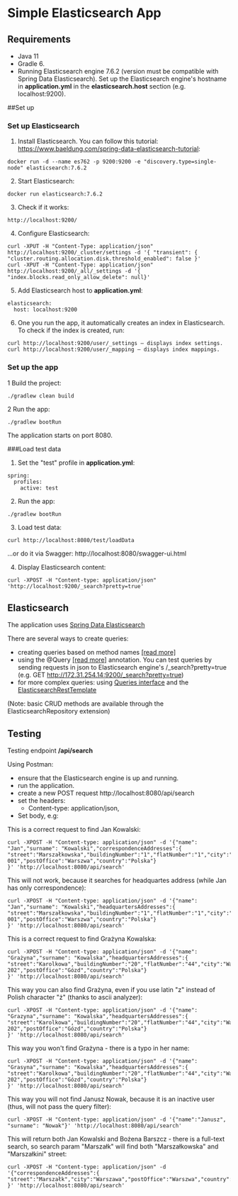 # Simple Elasticsearch App

## Requirements
* Java 11
* Gradle 6.
* Running Elasticsearch engine 7.6.2 (version must be compatible with Spring Data Elasticsearch). Set up the Elasticsearch engine's hostname in **application.yml** in the **elasticsearch.host** section (e.g. localhost:9200).

##Set up
### Set up Elasticsearch
1. Install Elasticsearch.
   You can follow this tutorial: https://www.baeldung.com/spring-data-elasticsearch-tutorial:
````
docker run -d --name es762 -p 9200:9200 -e "discovery.type=single-node" elasticsearch:7.6.2
````
2. Start Elasticsearch: 
````
docker run elasticsearch:7.6.2
````
3. Check if it works:
````
http://localhost:9200/
````
4. Configure Elasticsearch:
````
curl -XPUT -H "Content-Type: application/json" http://localhost:9200/_cluster/settings -d '{ "transient": { "cluster.routing.allocation.disk.threshold_enabled": false }'
curl -XPUT -H "Content-Type: application/json" http://localhost:9200/_all/_settings -d '{ "index.blocks.read_only_allow_delete": null}'
````
5. Add Elasticsearch host to **application.yml**:
````
elasticsearch:
  host: localhost:9200 
````
6. One you run the app, it automatically creates an index in Elasticsearch. 
   To check if the index is created, run:
````
curl http://localhost:9200/user/_settings – displays index settings.
curl http://localhost:9200/user/_mapping – displays index mappings.
````

### Set up the app
1 Build the project:
````
./gradlew clean build
````
2 Run the app:
````
./gradlew bootRun
````
The application starts on port 8080.

###Load test data
1. Set the "test" profile in **application.yml**:
````
spring:
  profiles:
    active: test
````
2. Run the app:
````
./gradlew bootRun
````
3. Load test data:
````
curl http://localhost:8080/test/loadData
````
...or do it via Swagger:
http://localhost:8080/swagger-ui.html

4. Display Elasticsearch content:
````
curl -XPOST -H "Content-type: application/json" 'http://localhost:9200/_search?pretty=true'
````
## Elasticsearch
The application uses [Spring Data Elasticsearch](https://docs.spring.io/spring-data/elasticsearch/docs/current/reference/html/#preface)

There are several ways to create queries:
- creating queries based on method names [[read more]](https://docs.spring.io/spring-data/elasticsearch/docs/current/reference/html/#elasticsearch.query-methods.criterions)
- using the @Query [[read more]](https://docs.spring.io/spring-data/elasticsearch/docs/current/reference/html/#elasticsearch.query-methods.at-query) annotation. You can test queries by sending requests in json to Elasticsearch engine's /_search?pretty=true (e.g. GET http://172.31.254.14:9200/_search?pretty=true)
- for more complex queries: using [Queries interface](https://docs.spring.io/spring-data/elasticsearch/docs/current-SNAPSHOT/reference/html/#elasticsearch.operations.searchresulttypes) and the [ElasticsearchRestTemplate](https://docs.spring.io/spring-data/elasticsearch/docs/current/reference/html/#elasticsearch.operations.resttemplate)

(Note: basic CRUD methods are available through the ElasticsearchRepository extension)

## Testing
Testing endpoint **/api/search**

Using Postman:
- ensure that the Elasticsearch engine is up and running.
- run the application.
- create a new POST request http://localhost:8080/api/search
- set the headers:
    - Content-type: application/json,
- Set body, e.g:

This is a correct request to find Jan Kowalski:
````
curl -XPOST -H "Content-type: application/json" -d '{"name": "Jan","surname": "Kowalski","correspondenceAddresses":{ "street":"Marszałkowska","buildingNumber":"1","flatNumber":"1","city":"Warszawa","postalCode":"00-001","postOffice":"Warszwa","country":"Polska"}
}' 'http://localhost:8080/api/search'
````

This will not work, because it searches for headquartes address (while Jan has only correspondence):
````
curl -XPOST -H "Content-type: application/json" -d '{"name": "Jan","surname": "Kowalski","headquartersAddresses":{ "street":"Marszałkowska","buildingNumber":"1","flatNumber":"1","city":"Warszawa","postalCode":"00-001","postOffice":"Warszwa","country":"Polska"}
}' 'http://localhost:8080/api/search'
````

This is a correct request to find Grażyna Kowalska:
````
curl -XPOST -H "Content-type: application/json" -d '{"name": "Grażyna","surname": "Kowalska","headquartersAddresses":{ "street":"Karolkowa","buildingNumber":"20","flatNumber":"44","city":"Warszawa","postalCode":"00-202","postOffice":"Gózd","country":"Polska"}
}' 'http://localhost:8080/api/search'
````

This way you can also find Grażyna, even if you use latin "z" instead of Polish character "ż" (thanks to ascii analyzer):
````
curl -XPOST -H "Content-type: application/json" -d '{"name": "Grazyna","surname": "Kowalska","headquartersAddresses":{ "street":"Karolkowa","buildingNumber":"20","flatNumber":"44","city":"Warszawa","postalCode":"00-202","postOffice":"Gózd","country":"Polska"}
}' 'http://localhost:8080/api/search'
````

This way you won't find Grażyna - there is a typo in her name:
````
curl -XPOST -H "Content-type: application/json" -d '{"name": "Grasyna","surname": "Kowalska","headquartersAddresses":{ "street":"Karolkowa","buildingNumber":"20","flatNumber":"44","city":"Warszawa","postalCode":"00-202","postOffice":"Gózd","country":"Polska"}
}' 'http://localhost:8080/api/search'
````

This way you will not find Janusz Nowak, because it is an inactive user (thus, will not pass the query filter):
````
curl -XPOST -H "Content-type: application/json" -d '{"name":"Janusz", "surname": "Nowak"}' 'http://localhost:8080/api/search'
````
This will return both Jan Kowalski and Bożena Barszcz - there is a full-text search, so search param "Marszałk" will find both "Marszałkowska" and "Marszałkini" street:
````
curl -XPOST -H "Content-type: application/json" -d '{"correspondenceAddresses":{ "street":"Marszałk","city":"Warszawa","postOffice":"Warszwa","country":"Polska"}
}' 'http://localhost:8080/api/search'
````